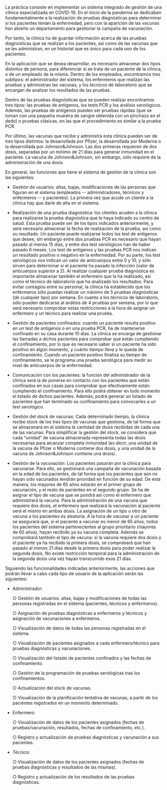 La práctica consiste en implementar un sistema integrado de gestión de una clínica
especializada en COVID-19. En el inicio de la pandemia se dedicaban fundamentalmente a
la realización de pruebas diagnósticas para determinar si los pacientes tenían la
enfermedad, pero con la aparición de las vacunas han abierto un departamento para
gestionar la campaña de vacunación.


Por tanto, la clínica ha de guardar información acerca de las pruebas diagnósticas que se
realizan a los pacientes, así como de las vacunas que se les administran, en un historial que
es único para cada uno de los pacientes.


En la aplicación que se desea desarrollar, es necesario almacenar dos tipos distintos de
persona, para diferenciar si se trata de un paciente de la clínica, o de un empleado de la
misma. Dentro de los empleados, encontramos tres subtipos: el administrador del sistema,
los enfermeros que realizan las pruebas y administran las vacunas, y los técnicos de
laboratorio que se encargan de analizar los resultados de las pruebas.


Dentro de las pruebas diagnósticas que se pueden realizar encontramos tres tipos: las
pruebas de antígenos, los tests PCR y los análisis serológicos. Además, las pruebas de
antígenos pueden ser pruebas rápidas (que se toman con una pequeña muestra de sangre
obtenida con un pinchazo en el dedo) o pruebas clásicas, en las que el procedimiento es
similar a la prueba PCR.


Por último, las vacunas que recibe y administra esta clínica pueden ser de tres tipos
distintos: la desarrollada por Pfizer, la desarrollada por Moderna o la desarrollada por
Johnson&Johnson. Las dos primeras requieren de dos dosis, separadas por un mínimo de
21 días para generar inmunidad en el paciente. La vacuna de Johnson&Johnson, sin
embargo, sólo requiere de la administración de una dosis.


En general, las funciones que tiene el sistema de gestión de la clínica son las siguientes:

- Gestión de usuarios: altas, bajas, modificaciones de las personas que figuran en el
sistema (empleados -- administradores, técnicos y enfermeros -- y pacientes). La
primera vez que acude un cliente a la clínica hay que darle de alta en el sistema.

- Realización de una prueba diagnóstica: los clientes acuden a la clínica para
realizarse la prueba diagnóstica que le haya indicado su centro de salud. Esta
prueba puede ser de los tipos indicados anteriormente, y será necesario almacenar
la fecha de realización de la prueba, así como su resultado. Un paciente puede
realizarse todos los test de antígenos que desee, sin embargo entre dos pruebas
PCR es necesario que hayan pasado al menos 15 días, y entre dos test serológicos
han de haber pasado 6 meses. Los test de antígenos y las pruebas PCR nos indican
un resultado positivo o negativo en la enfermedad. Por su parte, los test serológicos
nos indican un valor de anticuerpos entre 0 y 10, y sólo sirven para determinar si el
paciente ha pasado la infección (valor de anticuerpos superior a 2). Al realizar
cualquier prueba diagnóstica es importante almacenar también el enfermero que la
ha realizado, así como el técnico de laboratorio que ha analizado los resultados.
Para evitar contagios entre su personal, la clínica ha establecido que los enfermeros
sólo puedan realizar un máximo de 5 pruebas diagnósticas (de cualquier tipo) por
semana. En cuanto a los técnicos de laboratorio, sólo pueden dedicarse al análisis
de 4 pruebas por semana, por lo que será necesario comprobar estas restricciones a
la hora de asignar un enfermero y un técnico para realizar una prueba.

- Gestión de pacientes confinados: cuando un paciente resulta positivo en un test de
antígenos o en una prueba PCR, ha de mantenerse confinado en su casa durante 10
días. La clínica se encarga de gestionar las llamadas a dichos pacientes para
comprobar que están cumpliendo el confinamiento, por lo que es necesario saber si
un paciente ha sido positivo en algún momento, y cuánto tiempo lleva y le queda de
confinamiento. Cuando un paciente positivo finaliza su tiempo de confinamiento, se
le programa una prueba serológica para medir su nivel de anticuerpos de la
enfermedad.

- Comunicación con los pacientes: la función del administrador de la clínica será la de
ponerse en contacto con los pacientes que están confinados en sus casas para
comprobar que efectivamente están cumpliendo el confinamiento. Para ello podrá
obtener en todo momento el listado de dichos pacientes. Además, podrá generar un
listado de pacientes que han terminado su confinamiento para convocarles a un test
serológico.

- Gestión del stock de vacunas: Cada determinado tiempo, la clínica recibe stock de
los tres tipos de vacunas que gestiona, de tal forma que se almacenará en el
sistema la cantidad de dosis recibidas de cada una de las vacunas. Para simplificar
la gestión del stock, se considera que cada “unidad” de vacuna almacenada
representa todas las dosis necesarias para alcanzar completa inmunidad (es decir,
una unidad de la vacuna de Pfizer o Moderna contiene dos dosis, y una unidad de la
vacuna de Johnson&Johnson contiene una dosis).

- Gestión de la vacunación: Los pacientes pasarán por la clínica para vacunarse. Para
ello, se gestionará una campaña de vacunación basada en la edad de los pacientes,
de tal forma que los pacientes que aún no hayan sido vacunados tendrán prioridad
en función de su edad. De esta manera, los mayores de 65 años estarán en el
primer grupo de vacunación, y el resto de pacientes en el segundo grupo. Se ha de
asignar el tipo de vacuna que se pondrá así como el enfermero que administrará la
vacuna. Para la administración de una vacuna que requiere dos dosis, el enfermero
que realizará la vacunación al paciente será el mismo en ambas dosis. La
asignación de un tipo u otro de vacuna a los pacientes es aleatoria. A la hora de
vacunar a un paciente se asegurará que, si el paciente a vacunar es menor de 65
años, todos los pacientes del sistema pertenecientes al grupo prioritario (mayores de
65 años), hayan recibido ya su vacuna completa. Además se comprobará también el
tipo de vacuna: si la vacuna requiere dos dosis y el paciente ya ha recibido la
primera dosis, se comprobará que han pasado al menos 21 días desde la primera
dosis para poder realizar la segunda dosis. No existe restricción temporal para la
administración de la segunda dosis una vez hayan transcurrido esos 21 días.

Siguiendo las funcionalidades indicadas anteriormente, las acciones que podrán llevar a
cabo cada tipo de usuario de la aplicación serán las siguientes:

- Administrador:

    ○ Gestión de usuarios: altas, bajas y modificaciones de todas las personas
      registradas en el sistema (pacientes, técnicos y enfermeros).
      
    ○ Asignación de pruebas diagnósticas a enfermeros y técnicos y asignación de
      vacunaciones a enfermeros.
      
    ○ Visualización de datos de todas las personas registradas en el sistema.
    
    ○ Visualización de pacientes asignados a cada enfermero/técnico para pruebas
      diagnósticas y vacunaciones.
      
    ○ Visualización del listado de pacientes confinados y las fechas de
      confinamiento.
      
    ○ Gestión de la programación de pruebas serológicas tras los confinamientos.
    
    ○ Actualización del stock de vacunas.
    
    ○ Visualización de la planificación tentativa de vacunas, a partir de los
      pacientes registrados en un momento determinado.
      
- Enfermero:

    ○ Visualización de datos de los pacientes asignados (fechas de
      pruebas/vacunación, resultados, fechas de confinamiento, etc.).
      
    ○ Registro y actualización de pruebas diagnósticas y vacunación a sus
      pacientes.
      
- Técnico:

    ○ Visualización de datos de los pacientes asignados (fechas de pruebas
      diagnósticas y resultados de las mismas).
      
    ○ Registro y actualización de los resultados de las pruebas diagnósticas.
